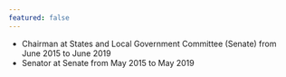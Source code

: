 ```yaml
---
featured: false
---
```

* Chairman at States and Local Government Committee (Senate) from June 2015 to June 2019
* Senator at Senate from May 2015 to May 2019

